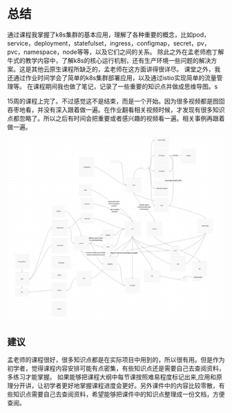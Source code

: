 
# 总结
通过课程我掌握了k8s集群的基本应用，理解了各种重要的概念，比如pod，service，deployment，statefulset，ingress，configmap，secret，pv，pvc，namespace，node等等，以及它们之间的关系。
除此之外在孟老师庖丁解牛式的教学内容中，了解k8s的核心运行机制，还有生产环境一些问题的解决方案。这是其他云原生课程所缺乏的，孟老师在这方面讲得很详尽。
课堂之外，我还通过作业时间学会了简单的k8s集群部署应用，以及通过istio实现简单的流量管理等。
在课程期间我也做了笔记，记录了一些重要的知识点并做成思维导图。s

15周的课程上完了。不过感觉这不是结束，而是一个开始。因为很多视频都是囫囵吞枣地看，并没有深入跟着做一遍。在作业翻看相关视频时候，才发现有很多知识点都忽略了。所以之后有时间会把重要或者感兴趣的视频看一遍。相关事例再跟着做一遍。

![思维导图](./k8s.png)

## 建议
孟老师的课程很好，很多知识点都是在实际项目中用到的，所以很有用。但是作为初学者，觉得课程内容安排可能有点密集，有些知识点还是需要自己去查阅资料，多练习才能掌握。
如果能够把课程大纲中每节课按照难易程度标记出来,应用和原理分开讲，让初学者更好地掌握课程进度会更好。另外课件中的内容比较零散，有些知识点需要自己去查阅资料，希望能够把课件中的知识点整理成一份文档，方便查阅。



